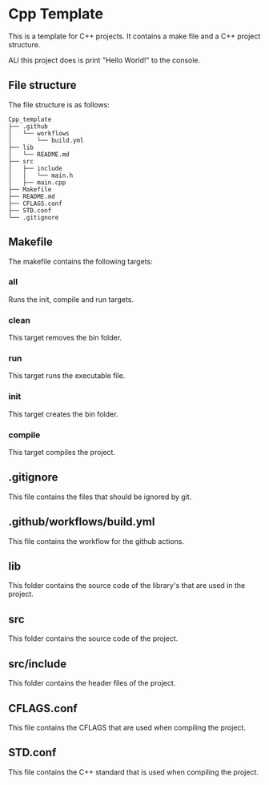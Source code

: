 # Cpp Template

This is a template for C++ projects. It contains a make file and a C++ project structure.

ALl this project does is print "Hello World!" to the console.

## File structure

The file structure is as follows:

```
Cpp_template
├── .github
│   └── workflows
│       └── build.yml
├── lib
│   └── README.md
├── src
│   ├── include
│   │   └── main.h
│   ├── main.cpp
├── Makefile
├── README.md
├── CFLAGS.conf
├── STD.conf
└── .gitignore
```

## Makefile
The makefile contains the following targets:
### all
Runs the init, compile and run targets.

### clean
This target removes the bin folder.

### run
This target runs the executable file.

### init
This target creates the bin folder.

### compile
This target compiles the project.

## .gitignore
This file contains the files that should be ignored by git.

## .github/workflows/build.yml
This file contains the workflow for the github actions.

## lib
This folder contains the source code of the library's that are used in the project.

## src
This folder contains the source code of the project.

## src/include
This folder contains the header files of the project.

## CFLAGS.conf
This file contains the CFLAGS that are used when compiling the project.

## STD.conf
This file contains the C++ standard that is used when compiling the project.
